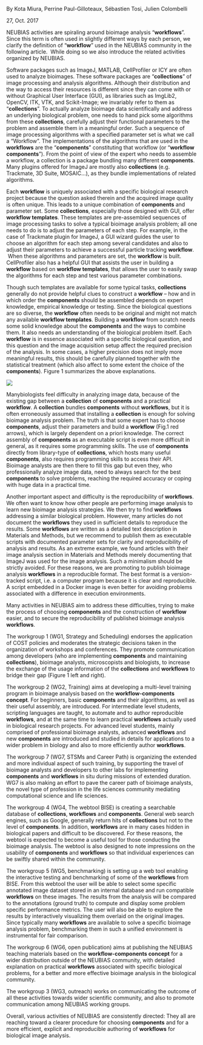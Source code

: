 By Kota Miura, Perrine Paul-Gilloteaux, Sébastien Tosi, Julien Colombelli

27, Oct. 2017

NEUBIAS activities are spiraling around bioimage analysis “**workflows**”. Since this term is often used in slightly different ways by each person, we clarify the definition of “**workflow**” used in the NEUBIAS community in the following article.  While doing so we also introduce the related activities organized by NEUBIAS.

Software packages such as ImageJ, MATLAB, CellProfiler or ICY are often used to analyze bioimages. These software packages are “**collections**” of image processing and analysis algorithms. Although their distribution and the way to access their resources is different since they can come with or without Graphical User Interface (GUI), as libraries such as ImgLib2, OpenCV, ITK, VTK, and Scikit-Image; we invariably refer to them as “**collections**”. To actually analyze bioimage data scientifically and address an underlying biological problem, one needs to hand pick some algorithms from these **collections**, carefully adjust their functional parameters to the problem and assemble them in a meaningful order. Such a sequence of image processing algorithms with a specified parameter set is what we call a “Workflow”. The implementations of the algorithms that are used in the **workflows** are the “**components**” constituting that workflow (or “**workflow components**”). From the point of view of the expert who needs to assemble a workflow, a collection is a package bundling many different **components**. Many plugins offered for ImageJ are mostly also **collections** (e.g. Trackmate, 3D Suite, MOSAIC…), as they bundle implementations of related algorithms.

Each **workflow** is uniquely associated with a specific biological research project because the question asked therein and the acquired image quality is often unique. This leads to a unique combination of **components** and parameter set. Some **collections**, especially those designed with GUI, offer **workflow templates**. These templates are pre-assembled sequences of image processing tasks to solve a typical bioimage analysis problem; all one needs to do is to adjust the parameters of each step. For example, in the case of Trackmate plugin for ImageJ, a GUI wizard guides the user to choose an algorithm for each step among several candidates and also to adjust their parameters to achieve a successful particle tracking **workflow**.  When these algorithms and parameters are set, the **workflow** is built. CellProfiler also has a helpful GUI that assists the user in building a **workflow** based on **workflow templates**, that allows the user to easily swap the algorithms for each step and test various parameter combinations.

Though such templates are available for some typical tasks, **collections** generally do not provide helpful clues to construct a **workflow** – how and in which order the **components** should be assembled depends on expert knowledge, empirical knowledge or testing. Since the biological questions are so diverse, the **workflow** often needs to be original and might not match any available **workflow templates**. Building a **workflow** from scratch needs some solid knowledge about the **components** and the ways to combine them. It also needs an understanding of the biological problem itself. Each **workflow** is in essence associated with a specific biological question, and this question and the image acquisition setup affect the required precision of the analysis. In some cases, a higher precision does not imply more meaningful results, this should be carefully planned together with the statistical treatment (which also affect to some extent the choice of the **components**). Figure 1 summarizes the above explanations.

![](https://www.dropbox.com/s/s2kb8guqd4ru4e3/bioimageanalaysisCoreOntology.png?raw=1)

Manybiologists feel difficulty in analyzing image data, because of the existing gap between a **collection** of **components** and a practical **workflow**. A **collection** bundles **components** without **workflows**, but it is often erroneously assumed that installing a **collection** is enough for solving bioimage analysis problem. The truth is that some expert has to choose **components**, adjust their parameters and build a **workflow** (Fig.1 red arrows), which is largely dependent on a priori knowledge. The correct assembly of **components** as an executable script is even more difficult in general, as it requires some programming skills. The use of **components** directly from library-type of **collections**, which hosts many useful **components**, also requires programming skills to access their API. Bioimage analysts are then there to fill this gap but even they, who professionally analyze image data, need to always search for the best **components** to solve problems, reaching the required accuracy or coping with huge data in a practical time.

Another important aspect and difficulty is the reproducibility of **workflows**. We often want to know how other people are performing image analysis to learn new bioimage analysis strategies. We then try to find **workflows** addressing a similar biological problem. However, many articles do not document the **workflows** they used in sufficient details to reproduce the results. Some **workflows** are written as a detailed text description in Materials and Methods, but we recommend to publish them as executable scripts with documented parameter sets for clarity and reproducibility of analysis and results. As an extreme example, we found articles with their image analysis section in Materials and Methods merely documenting that ImageJ was used for the image analysis. Such a minimalism should be strictly avoided. For these reasons, we are promoting to publish bioimage analysis **workflows** in a reproducible format. The best format is a version-tracked script, i.e. a computer program because it is clear and reproducible. A script embedded in a Docker image is even better for avoiding problems associated with a difference in execution environments.

Many activities in NEUBIAS aim to address these difficulties, trying to make the process of choosing **components** and the construction of **workflow** easier, and to secure the reproducibility of published bioimage analysis **workflows**.

The workgroup 1 (WG1, Strategy and Scheduling) endorses the application of COST policies and moderates the strategic decisions taken in the organization of workshops and conferences. They promote communication among developers (who are implementing **components** and maintaining **collections**), bioimage analysts, microscopists and biologists, to increase the exchange of the usage information of the **collections** and **workflows** to bridge their gap (Figure 1 left and right).

The workgroup 2 (WG2, Training) aims at developing a multi-level training program in bioimage analysis based on the **workflow-components concept**. For beginners, basic **components** and their algorithms, as well as their useful assembly, are introduced. For intermediate level students, scripting languages are taught, to automate and to author reproducible **workflows**, and at the same time to learn practical **workflows** actually used in biological research projects. For advanced level students, mainly comprised of professional bioimage analysts, advanced **workflows** and new **components** are introduced and studied in details for applications to a wider problem in biology and also to more efficiently author **workflows**.

The workgroup 7 (WG7, STSMs and Career Path) is organizing the extended and more individual aspect of such training, by supporting the travel of bioimage analysts and developers to other labs for implementing **components** and **workflows** in situ during missions of extended duration. WG7 is also making an effort to pave the career path of bioimage analysts, the novel type of profession in the life sciences community mediating computational science and life sciences.

The workgroup 4 (WG4, The webtool BISE) is creating a searchable database of **collections**, **workflows** and **components**. General web search engines, such as Google, generally return hits of **collections** but not to the level of **components**. In addition, **workflows** are in many cases hidden in biological papers and difficult to be discovered. For these reasons, the webtool is expected to become a useful tool for those conducting the bioimage analysis. The webtool is also designed to note impressions on the usability of **components** and **workflows** so that individual experiences can be swiftly shared within the community.

The workgroup 5 (WG5, benchmarking) is setting up a web tool enabling the interactive testing and benchmarking of some of the **workflows** from BISE. From this webtool the user will be able to select some specific annotated image dataset stored in an internal database and run compatible **workflows** on these images. The results from the analysis will be compared to the annotations (ground truth) to compute and display some problem specific performance metrics. The user will also be able to explore the results by interactively visualizing them overlaid on the original images. Since typically many **workflows** are available to solve a specific bioimage analysis problem, benchmarking them in such a unified environment is instrumental for fair comparison.

The workgroup 6 (WG6, open publication) aims at publishing the NEUBIAS teaching materials based on the **workflow-components concept** for a wider distribution outside of the NEUBIAS community, with detailed explanation on practical **workflows** associated with specific biological problems, for a better and more effective bioimage analysis in the biological community.

The workgroup 3 (WG3, outreach) works on communicating the outcome of all these activities towards wider scientific community, and also to promote communication among NEUBIAS working groups.

Overall, various activities of NEUBIAS are consistently directed: They all are reaching toward a clearer procedure for choosing **components** and for a more efficient, explicit and reproducible authoring of **workflows** for biological image analysis.